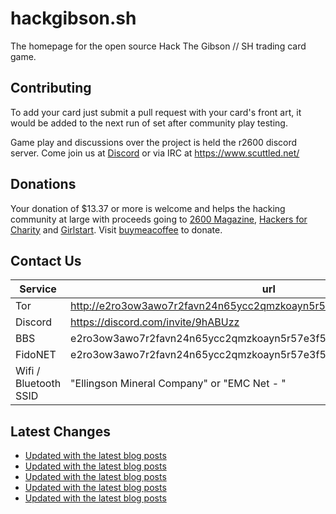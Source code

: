 # hackgibson.sh
The homepage for the open source Hack The Gibson // SH trading card game.


## Contributing

To add your card just submit a pull request with your card's front art, it would be added to the next run of set after community play testing.

Game play and discussions over the project is held the r2600 discord server. Come join us at [Discord](https://discord.com/invite/9hABUzz) or via IRC at https://www.scuttled.net/


## Donations

Your donation of $13.37 or more is welcome and helps the hacking community at large with proceeds going to [2600 Magazine](https://2600.com/), [Hackers for Charity](https://hackersforcharity.org) and [Girlstart](https://girlstart.org).  Visit [buymeacoffee](https://www.buymeacoffee.com/hackgibson.sh) to donate.


## Contact Us

Service | url
-|-
Tor | http://e2ro3ow3awo7r2favn24n65ycc2qmzkoayn5r57e3f56nvjwdcgg32ad.onion
Discord | https://discord.com/invite/9hABUzz
BBS | e2ro3ow3awo7r2favn24n65ycc2qmzkoayn5r57e3f56nvjwdcgg32ad.onion:23
FidoNET | e2ro3ow3awo7r2favn24n65ycc2qmzkoayn5r57e3f56nvjwdcgg32ad.onion:24554
Wifi / Bluetooth SSID | "Ellingson Mineral Company" or "EMC Net - <fidonet address>"

## Latest Changes
<!-- BLOG-POST-LIST:START -->
- [Updated with the latest blog posts](https://github.com/DFW2600/hackgibson.sh/commit/35609f2ecf9d7760c45cd91304d211ba0d32c9bd)
- [Updated with the latest blog posts](https://github.com/DFW2600/hackgibson.sh/commit/a9d6efc3a0c2e90c75289b466b1f0a966c1562d7)
- [Updated with the latest blog posts](https://github.com/DFW2600/hackgibson.sh/commit/3e786830754c0ab5a0263f4e3aa52209e5f8469b)
- [Updated with the latest blog posts](https://github.com/DFW2600/hackgibson.sh/commit/de0b09cffc38f4d34be248727236cec411a2045b)
- [Updated with the latest blog posts](https://github.com/DFW2600/hackgibson.sh/commit/c1c48d5b1680a267cdd506154c5b000c3867db60)
<!-- BLOG-POST-LIST:END -->
